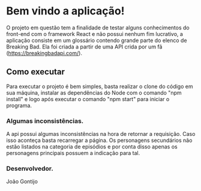 # Bem vindo a aplicação!

O projeto em questão tem a finalidade de testar alguns conhecimentos do front-end com o framework React e não possui nenhum fim lucrativo, a aplicação consiste em um glossário contendo grande parte do elenco de Breaking Bad. Ela foi criada a partir de uma API crida por um fã (https://breakingbadapi.com/).

## Como executar

Para executar o projeto é bem simples, basta realizar o clone do código em sua máquina, instalar as dependências do Node com o comando "npm install" e logo após executar o comando "npm start" para iniciar o programa.

### Algumas inconsistências.

A api possui algumas inconsistências na hora de retornar a requisição. Caso isso aconteça basta recarregar a página.
Os personagens secundários não estão listados na categoria de episódios e por conta disso apenas os personagens principais possuem a indicação para tal.

### Desenvolvedor.

João Gontijo
